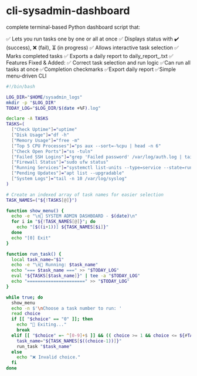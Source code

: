 # cli-sysadmin-dashboard
complete terminal-based Python dashboard script that:

✅ Lets you run tasks one by one or all at once
✅ Displays status with ✔️ (success), ❌ (fail), ⏳ (in progress)
✅ Allows interactive task selection
✅ Marks completed tasks
✅ Exports a daily report to daily_report_<DATE>.txt
✅ Features Fixed & Added:
✅ Correct task selection and run logic
 ✅Can run all tasks at once
 ✅Completion checkmarks
 ✅Export daily report
 ✅Simple menu-driven CLI



```bash
#!/bin/bash

LOG_DIR="$HOME/sysadmin_logs"
mkdir -p "$LOG_DIR"
TODAY_LOG="$LOG_DIR/$(date +%F).log"

declare -A TASKS
TASKS=(
  ["Check Uptime"]="uptime"
  ["Disk Usage"]="df -h"
  ["Memory Usage"]="free -m"
  ["Top 5 CPU Processes"]="ps aux --sort=-%cpu | head -n 6"
  ["Check Open Ports"]="ss -tuln"
  ["Failed SSH Logins"]="grep 'Failed password' /var/log/auth.log | tail -n 5"
  ["Firewall Status"]="sudo ufw status"
  ["Running Services"]="systemctl list-units --type=service --state=running"
  ["Pending Updates"]="apt list --upgradable"
  ["System Logs"]="tail -n 10 /var/log/syslog"
)

# Create an indexed array of task names for easier selection
TASK_NAMES=("${!TASKS[@]}")

function show_menu() {
  echo -e "\n🧰 SYSTEM ADMIN DASHBOARD - $(date)\n"
  for i in "${!TASK_NAMES[@]}"; do
    echo "[$((i+1))] ${TASK_NAMES[$i]}"
  done
  echo "[0] Exit"
}

function run_task() {
  local task_name="$1"
  echo -e "\n🔹 Running: $task_name"
  echo "=== $task_name ===" >> "$TODAY_LOG"
  eval "${TASKS[$task_name]}" | tee -a "$TODAY_LOG"
  echo "======================" >> "$TODAY_LOG"
}

while true; do
  show_menu
  echo -n $'\nChoose a task number to run: '
  read choice
  if [[ "$choice" == "0" ]]; then
    echo "👋 Exiting..."
    break
  elif [[ "$choice" =~ ^[0-9]+$ ]] && (( choice >= 1 && choice <= ${#TASK_NAMES[@]} )); then
    task_name="${TASK_NAMES[$((choice-1))]}"
    run_task "$task_name"
  else
    echo "❌ Invalid choice."
  fi
done


```
